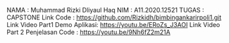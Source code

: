 NAMA : Muhammad Rizki Dliyaul Haq
NIM : A11.2020.12521
TUGAS : CAPSTONE
Link Code : https://github.com/Rizkidh/bimbingankarirpoli1.git
Link Video Part1 Demo Aplikasi: https://youtu.be/ERoZs_J3AOI
Link Video Part 2 Penjelasan Code : https://youtu.be/9Nh6fZ2m21A
